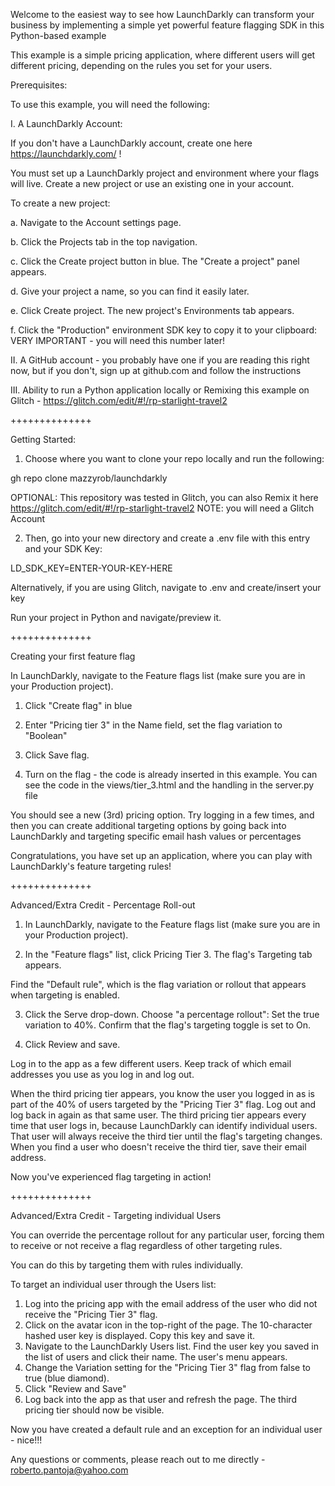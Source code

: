 Welcome to the easiest way to see how LaunchDarkly can transform your business by implementing a simple yet powerful feature flagging SDK in this Python-based example

This example is a simple pricing application, where different users will get different pricing, depending on the rules you set for your users.

Prerequisites:

To use this example, you will need the following:

I. A LaunchDarkly Account:

If you don't have a LaunchDarkly account, create one here https://launchdarkly.com/ !

You must set up a LaunchDarkly project and environment where your flags will live. Create a new project or use an existing one in your account.

To create a new project:

a. Navigate to the Account settings page.

b. Click the Projects tab in the top navigation.

c. Click the Create project button in blue. The "Create a project" panel appears.

d. Give your project a name, so you can find it easily later.

e. Click Create project. The new project's Environments tab appears.

f. Click the "Production" environment SDK key to copy it to your clipboard: VERY IMPORTANT - you will need this number later!

II. A GitHub account  - you probably have one if you are reading this right now, but if you don't, sign up at github.com and follow the instructions

III. Ability to run a Python application locally or Remixing this example on Glitch - https://glitch.com/edit/#!/rp-starlight-travel2



++++++++++++++

Getting Started:

1. Choose where you want to clone your repo locally and run the following: 

gh repo clone mazzyrob/launchdarkly


OPTIONAL: This repository was tested in Glitch, you can also Remix it here https://glitch.com/edit/#!/rp-starlight-travel2 NOTE: you will need a Glitch Account

2. Then, go into your new directory and create a .env file with this entry and your SDK Key:

LD_SDK_KEY=ENTER-YOUR-KEY-HERE

Alternatively, if you are using Glitch, navigate to .env and create/insert your key
  
Run your project in Python and navigate/preview it.
  

++++++++++++++

Creating your first feature flag
  
In LaunchDarkly, navigate to the Feature flags list (make sure you are in your Production project).

1. Click "Create flag" in blue

2. Enter "Pricing tier 3" in the Name field, set the flag variation to "Boolean"
  
3. Click Save flag.

4. Turn on the flag - the code is already inserted in this example.  You can see the code in the views/tier_3.html and the handling in the server.py file
  
You should see a new (3rd) pricing option.  Try logging in a few times, and then you can create additional targeting options by going back into LaunchDarkly and targeting specific email hash values or percentages

  
Congratulations, you have set up an application, where you can play with LaunchDarkly's feature targeting rules!

++++++++++++++

Advanced/Extra Credit - Percentage Roll-out

1. In LaunchDarkly, navigate to the Feature flags list (make sure you are in your Production project).

2. In the "Feature flags" list, click Pricing Tier 3. The flag's Targeting tab appears.

Find the "Default rule", which is the flag variation or rollout that appears when targeting is enabled. 

3. Click the Serve drop-down. 
Choose "a percentage rollout":
Set the true variation to 40%.
Confirm that the flag's targeting toggle is set to On.

4. Click Review and save.

Log in to the app as a few different users. Keep track of which email addresses you use as you log in and log out.

When the third pricing tier appears, you know the user you logged in as is part of the 40% of users targeted by the "Pricing Tier 3" flag.
Log out and log back in again as that same user. The third pricing tier appears every time that user logs in, because LaunchDarkly can identify individual users. 
That user will always receive the third tier until the flag's targeting changes.
When you find a user who doesn't receive the third tier, save their email address.

Now you've experienced flag targeting in action!


++++++++++++++

Advanced/Extra Credit  - Targeting individual Users

You can override the percentage rollout for any particular user, forcing them to receive or not receive a flag regardless of other targeting rules. 

You can do this by targeting them with rules individually.

To target an individual user through the Users list:

1. Log into the pricing app with the email address of the user who did not receive the "Pricing Tier 3" flag.
2. Click on the avatar icon in the top-right of the page. The 10-character hashed user key is displayed. Copy this key and save it.
3. Navigate to the LaunchDarkly Users list. Find the user key you saved in the list of users and click their name. The user's menu appears.
4. Change the Variation setting for the "Pricing Tier 3" flag from false to true (blue diamond).
5. Click "Review and Save"
6. Log back into the app as that user and refresh the page. The third pricing tier should now be visible.

Now you have created a default rule and an exception for an individual user - nice!!!

Any questions or comments, please reach out to me directly - roberto.pantoja@yahoo.com